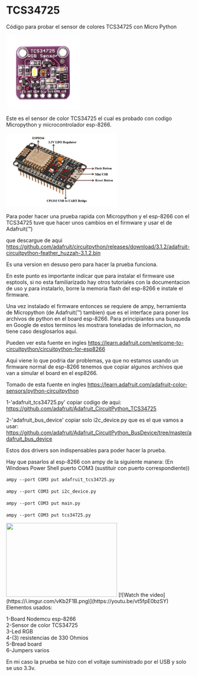 # TCS34725
Código para probar el sensor de colores TCS34725 con Micro Python

<img src='media/tcs34725-rgb-color-sensor-with-ir-filter-and-white-led.jpg/' width=200 height=200 />

Este es el sensor de color TCS34725 el cual es probado con codigo Micropython y microcontrolador esp-8266.

<img src='media/NodeMCU-Microncontroller.ppm/' width=300 height=200 />

Para poder hacer una prueba rapida con Micropython y el esp-8266 con el TCS34725 tuve que hacer unos cambios en el firmware y usar el de Adafruit(&trade;)

que descargue de aqui https://github.com/adafruit/circuitpython/releases/download/3.1.2/adafruit-circuitpython-feather_huzzah-3.1.2.bin 

Es una version en desuso pero para hacer la prueba funciona.

En este punto es importante indicar que para instalar el firmware use esptools, si no esta familiarizado hay otros tutoriales con la documentacion de uso y para instalarlo, borre la memoria flash del esp-8266 e instale el firmware.

Una vez instalado el firmware entonces se requiere de ampy, herramienta de Micropython (de Adafruit(&trade;) tambien) que es el interface para poner los archivos de python en el board esp-8266. Para principiantes una busqueda en Google de estos terminos les mostrara toneladas de informacion, no tiene caso desglosarlos aqui.

Pueden ver esta fuente en ingles https://learn.adafruit.com/welcome-to-circuitpython/circuitpython-for-esp8266

Aqui viene lo que podria dar problemas, ya que no estamos usando un firmware normal de esp-8266 tenemos que copiar algunos archivos que van a simular el board en el esp8266.

Tomado de esta fuente en ingles https://learn.adafruit.com/adafruit-color-sensors/python-circuitpython

1-'adafruit_tcs34725.py' copiar codigo de aqui: https://github.com/adafruit/Adafruit_CircuitPython_TCS34725

2-'adafruit_bus_device' copiar solo i2c_device.py que es el que vamos a usar: https://github.com/adafruit/Adafruit_CircuitPython_BusDevice/tree/master/adafruit_bus_device

Estos dos drivers son indispensables para poder hacer la prueba.

Hay que pasarlos al esp-8266 con ampy de la siguiente manera:
(En Windows Power Shell puerto COM3 (sustituir con puerto correspondiente))

```
ampy --port COM3 put adafruit_tcs34725.py

ampy --port COM3 put i2c_device.py

ampy --port COM3 put main.py

ampy --port COM3 put tcs34725.py
```
<img src='media/color-sensor.jpg/' width=300 height=200 />
[![Watch the video](https://i.imgur.com/vKb2F1B.png)](https://youtu.be/vt5fpE0bzSY)
Elementos usados:

1-Board Nodemcu esp-8266<br>
2-Sensor de color TCS34725<br>
3-Led RGB<br>
4-(3) resistencias de 330 Ohmios<br>
5-Bread board<br>
6-Jumpers varios

En mi caso la prueba se hizo con el voltaje suministrado por el USB y solo se uso 3.3v.
